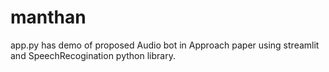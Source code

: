# manthan
app.py has demo of proposed Audio bot in Approach paper using streamlit and SpeechRecogination python library.
